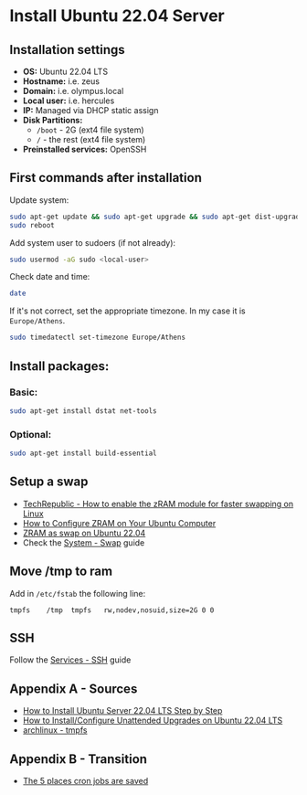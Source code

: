 # Install Ubuntu 22.04 Server

## Installation settings

- **OS:** Ubuntu 22.04 LTS
- **Hostname:** <your-hostname> i.e. zeus
- **Domain:** <your-domain> i.e. olympus.local
- **Local user:** <local-user> i.e. hercules
- **IP:** Managed via DHCP static assign
- **Disk Partitions:**
  - `/boot` - 2G (ext4 file system)
  - `/` - the rest (ext4 file system)
- **Preinstalled services:** OpenSSH

## First commands after installation

Update system:
```bash
sudo apt-get update && sudo apt-get upgrade && sudo apt-get dist-upgrade
sudo reboot
```

Add system user to sudoers (if not already):
```bash
sudo usermod -aG sudo <local-user>
```

Check date and time:
```bash
date
```
If it's not correct, set the appropriate timezone. In my case it is `Europe/Athens`.
```bash
sudo timedatectl set-timezone Europe/Athens
```

## Install packages:

### Basic:

```bash
sudo apt-get install dstat net-tools
```

### Optional:

```bash
sudo apt-get install build-essential
```

## Setup a swap

- [TechRepublic - How to enable the zRAM module for faster swapping on Linux](https://www.techrepublic.com/article/how-to-enable-the-zram-module-for-faster-swapping-on-linux/)
- [How to Configure ZRAM on Your Ubuntu Computer](https://www.maketecheasier.com/configure-zram-ubuntu/)
- [ZRAM as swap on Ubuntu 22.04](https://unixcop.com/zram-as-swap-on-ubuntu-22-04/)
- Check the [System - Swap](System%20-%20Swap.md) guide

## Move /tmp to ram

Add in `/etc/fstab` the following line:
```
tmpfs    /tmp  tmpfs   rw,nodev,nosuid,size=2G 0 0
```

## SSH

Follow the [Services - SSH](./Service%20-%20SSH.md) guide

## Appendix A - Sources

- [How to Install Ubuntu Server 22.04 LTS Step by Step](https://www.linuxtechi.com/install-ubuntu-server-22-04-step-by-step/)
- [How to Install/Configure Unattended Upgrades on Ubuntu 22.04 LTS](https://www.linuxcapable.com/how-to-install-configure-unattended-upgrades-on-ubuntu-22-04-lts/)
- [archlinux - tmpfs](https://wiki.archlinux.org/title/tmpfs)

## Appendix B - Transition

- [The 5 places cron jobs are saved](https://cronitor.io/cron-reference/5-places-cron-jobs-live)
